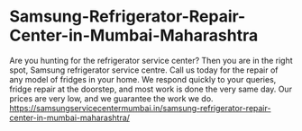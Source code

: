 # Samsung-Refrigerator-Repair-Center-in-Mumbai-Maharashtra
Are you hunting for the refrigerator service center? Then you are in the right spot, Samsung refrigerator service centre. Call us today for the repair of any model of fridges in your home. We respond quickly to your queries, fridge repair at the doorstep, and most work is done the very same day. Our prices are very low, and we guarantee the work we do. https://samsungservicecentermumbai.in/samsung-refrigerator-repair-center-in-mumbai-maharashtra/
